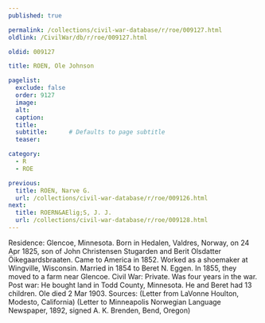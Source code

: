 ```yaml
---
published: true

permalink: /collections/civil-war-database/r/roe/009127.html
oldlink: /CivilWar/db/r/roe/009127.html

oldid: 009127

title: ROEN, Ole Johnson

pagelist:
  exclude: false
  order: 9127
  image: 
  alt:
  caption:
  title:
  subtitle:      # Defaults to page subtitle
  teaser:

category: 
  - R 
  - ROE

previous:
  title: ROEN, Narve G.
  url: /collections/civil-war-database/r/roe/009126.html  
next:
  title: ROERN&AElig;S, J. J.
  url: /collections/civil-war-database/r/roe/009128.html   
---
```

Residence: Glencoe, Minnesota. Born in Hedalen, Valdres, Norway, on 24 Apr 1825, son of John Christensen Stugarden and Berit Olsdatter &Ouml;ikegaardsbraaten. Came to America in 1852. Worked as a shoemaker at Wingville, Wisconsin. Married in 1854 to Beret N. Eggen. In 1855, they moved to a farm near Glencoe. Civil War: Private. Was four years in the war. Post war: He bought land in Todd County, Minnesota. He and Beret had 13 children. Ole died 2 Mar 1903. Sources: (Letter from LaVonne Houlton, Modesto, California) (Letter to Minneapolis Norwegian Language Newspaper, 1892, signed A. K. Brenden, Bend, Oregon)